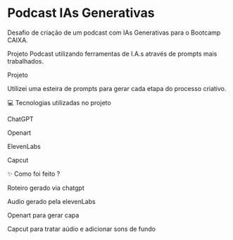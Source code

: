 # Podcast IAs Generativas


Desafio de criação de um podcast com IAs Generativas para o Bootcamp CAIXA.

Projeto Podcast utilizando ferramentas de I.A.s através de prompts mais trabalhados.


Projeto 

Utilizei uma esteira de prompts para gerar cada etapa do processo criativo.


💻 Tecnologias utilizadas no projeto


ChatGPT

Openart

ElevenLabs

Capcut

✨ Como foi feito ?


Roteiro gerado via chatgpt

Audio gerado pela elevenLabs

Openart para gerar capa

Capcut para tratar aúdio e adicionar sons de fundo
